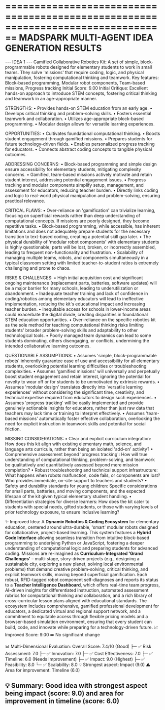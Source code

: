 ================================================================================
MADSPARK MULTI-AGENT IDEA GENERATION RESULTS
================================================================================

--- IDEA 1 ---
Gamified Collaborative Robotics Kit: A set of simple, block-programmable robots designed for elementary students to work in small teams. They solve 'missions' that require coding, logic, and physical manipulation, fostering computational thinking and teamwork. Key features: Block-based programming, Modular robot components, Team-based missions, Progress tracking
Initial Score: 9.00
Initial Critique: Excellent hands-on approach to introduce STEM concepts, fostering critical thinking and teamwork in an age-appropriate manner.

STRENGTHS:
• Provides hands-on STEM education from an early age.
• Develops critical thinking and problem-solving skills.
• Fosters essential teamwork and collaboration.
• Utilizes age-appropriate block-based programming.
• Modular design allows for versatile learning experiences.

OPPORTUNITIES:
• Cultivates foundational computational thinking.
• Boosts student engagement through gamified missions.
• Prepares students for future technology-driven fields.
• Enables personalized progress tracking for educators.
• Connects abstract coding concepts to tangible physical outcomes.

ADDRESSING CONCERNS:
• Block-based programming and simple design ensure accessibility for elementary students, mitigating complexity concerns.
• Gamified, team-based missions actively motivate and retain student interest, addressing potential engagement issues.
• Progress tracking and modular components simplify setup, management, and assessment for educators, reducing teacher burden.
• Directly links coding and logic to real-world physical manipulation and problem-solving, ensuring practical relevance.

CRITICAL FLAWS:
• Over-reliance on 'gamification' can trivialize learning, focusing on superficial rewards rather than deep understanding of computational concepts. If missions are poorly designed, they become repetitive tasks.
• Block-based programming, while accessible, has inherent limitations and does not adequately prepare students for the necessary transition to text-based coding, creating a potential skill gap later.
• The physical durability of 'modular robot components' with elementary students is highly questionable; parts will be lost, broken, or incorrectly assembled, leading to frequent non-functionality and frustration.
• Scalability of managing multiple teams, robots, and components simultaneously in a typical classroom setting with limited teacher-to-student ratios is extremely challenging and prone to chaos.

RISKS & CHALLENGES:
• High initial acquisition cost and significant ongoing maintenance (replacement parts, batteries, software updates) will be a major barrier for many schools, leading to underutilization or abandonment.
• Inadequate teacher training and lack of confidence in coding/robotics among elementary educators will lead to ineffective implementation, reducing the kit's educational impact and increasing teacher burden.
• Inequitable access for schools in lower-income areas could exacerbate the digital divide, creating disparities in foundational STEM education opportunities.
• Over-reliance on the specific robotics kit as the sole method for teaching computational thinking risks limiting students' broader problem-solving skills and adaptability to other technological tools.
• Poorly managed team dynamics can lead to some students dominating, others disengaging, or conflicts, undermining the intended collaborative learning outcomes.

QUESTIONABLE ASSUMPTIONS:
• Assumes 'simple, block-programmable robots' inherently guarantee ease of use and accessibility for all elementary students, overlooking potential learning difficulties or troubleshooting complexities.
• Assumes 'gamified missions' will universally and perpetually boost student engagement and retain interest, ignoring the potential for novelty to wear off or for students to be unmotivated by extrinsic rewards.
• Assumes 'modular design' translates directly into 'versatile learning experiences' without considering the significant time, creativity, and technical expertise required from educators to design such experiences.
• Assumes 'progress tracking' will be easily implemented and provide genuinely actionable insights for educators, rather than just raw data that teachers may lack time or training to interpret effectively.
• Assumes 'team-based missions' automatically foster effective collaboration, overlooking the need for explicit instruction in teamwork skills and potential for social friction.

MISSING CONSIDERATIONS:
• Clear and explicit curriculum integration: How does this kit align with existing elementary math, science, and language arts curricula, rather than being an isolated 'add-on' activity?
• Comprehensive assessment beyond 'progress tracking': How will true understanding of computational thinking, problem-solving, and teamwork be qualitatively and quantitatively assessed beyond mere mission completion?
• Robust troubleshooting and technical support infrastructure: What happens when robots malfunction, code fails, or components are lost? Who provides immediate, on-site support to teachers and students?
• Safety and durability standards for young children: Specific considerations for small parts, batteries, and moving components, and the expected lifespan of the kit given typical elementary student handling.
• Differentiation strategies for diverse learners: How does the kit cater to students with special needs, gifted students, or those with varying levels of prior technology exposure, to ensure inclusive learning?

✨ Improved Idea:
A **Dynamic Robotics & Coding Ecosystem** for elementary education, centered around ultra-durable, 'smart' modular robots designed for collaborative, project-based learning. This system features a **Hybrid Code Interface** allowing seamless transition from intuitive block-based programming to underlying Python or JavaScript, fostering a deeper understanding of computational logic and preparing students for advanced coding. Missions are re-imagined as **Curriculum-Integrated 'Grand Challenges'** – multi-stage, story-driven projects (e.g., designing a sustainable city, exploring a new planet, solving local environmental problems) that demand creative problem-solving, critical thinking, and explicit teamwork skills, moving beyond superficial gamification. Each robust, RFID-tagged robot component self-diagnoses and reports its status to a **Teacher Intelligence Dashboard**, which offers real-time team progress, AI-driven insights for differentiated instruction, automated assessment rubrics for computational thinking and collaboration, and a rich library of cross-curricular lesson plans aligned with educational standards. The ecosystem includes comprehensive, gamified professional development for educators, a dedicated virtual and regional support network, and a commitment to equitable access through flexible pricing models and a browser-based simulation environment, ensuring that every student can build, code, and innovate while preparing for a technology-driven future.
📈 Improved Score: 9.00
➡️  No significant change

📊 Multi-Dimensional Evaluation:
Overall Score: 7.4/10 (Good)
├─ ✅ Risk Assessment: 7.0
├─ ✅ Innovation: 7.0
├─ ✅ Cost Effectiveness: 7.0
├─ ✅ Timeline: 6.0 (Needs Improvement)
├─ ✅ Impact: 9.0 (Highest)
├─ ✅ Feasibility: 8.0
└─ ✅ Scalability: 8.0
💡 Strongest aspect: Impact (9.0)
⚠️  Area for improvement: Timeline (6.0)

💡 Summary: Good idea with strongest aspect being impact (score: 9.0) and area for improvement in timeline (score: 6.0)
--------------------------------------------------------------------------------